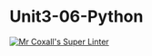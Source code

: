 # Unit3-06-Python
[![Mr Coxall's Super Linter](https://github.com/ICS3U-C-Programming-TonyT/Unit3-06-Python/workflows/Mr%20Coxall's%20Super%20Linter/badge.svg)](https://github.com/ICS3U-C-Programming-TonyT/Unit3-06-Python/actions/)
